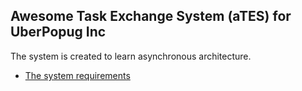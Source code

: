 ## Awesome Task Exchange System (aTES) for UberPopug Inc 

The system is created to learn asynchronous architecture.

* [The system requirements](./requierements.md)
